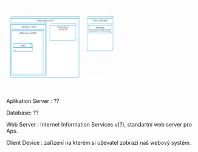 <img src="Deployment-1.1.PNG" alt="Deployment" style="width:304px;height:228px;">

Aplikation Server : ??

Database: ??

Web Server : Internet Information Services v(?), standartní web server pro Aps. 


Client Device :  zařizení na kterém si uževatel zobrazí naš webový systém.
